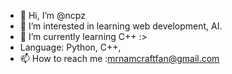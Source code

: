 - 👋 Hi, I’m @ncpz
- 👀 I’m interested in learning web development, AI.
- 🌱 I’m currently learning C++ :>
- Language: Python, C++,
- 📫 How to reach me :mrnamcraftfan@gmail.com

<!---
ncpz/ncpz is a ✨ special ✨ repository because its `README.md` (this file) appears on your GitHub profile.
You can click the Preview link to take a look at your changes.
--->

